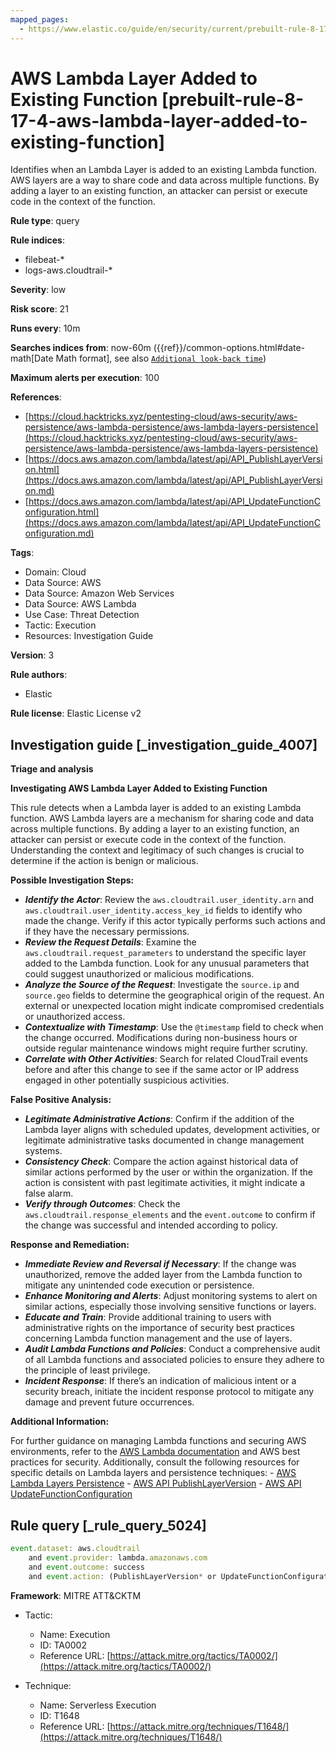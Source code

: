 ```yaml
---
mapped_pages:
  - https://www.elastic.co/guide/en/security/current/prebuilt-rule-8-17-4-aws-lambda-layer-added-to-existing-function.html
---
```


# AWS Lambda Layer Added to Existing Function [prebuilt-rule-8-17-4-aws-lambda-layer-added-to-existing-function]

Identifies when an Lambda Layer is added to an existing Lambda function. AWS layers are a way to share code and data across multiple functions. By adding a layer to an existing function, an attacker can persist or execute code in the context of the function.

**Rule type**: query

**Rule indices**:

* filebeat-*
* logs-aws.cloudtrail-*

**Severity**: low

**Risk score**: 21

**Runs every**: 10m

**Searches indices from**: now-60m ({{ref}}/common-options.html#date-math[Date Math format], see also [`Additional look-back time`](docs-content://solutions/security/detect-and-alert/create-detection-rule.md#rule-schedule))

**Maximum alerts per execution**: 100

**References**:

* [https://cloud.hacktricks.xyz/pentesting-cloud/aws-security/aws-persistence/aws-lambda-persistence/aws-lambda-layers-persistence](https://cloud.hacktricks.xyz/pentesting-cloud/aws-security/aws-persistence/aws-lambda-persistence/aws-lambda-layers-persistence)
* [https://docs.aws.amazon.com/lambda/latest/api/API_PublishLayerVersion.html](https://docs.aws.amazon.com/lambda/latest/api/API_PublishLayerVersion.md)
* [https://docs.aws.amazon.com/lambda/latest/api/API_UpdateFunctionConfiguration.html](https://docs.aws.amazon.com/lambda/latest/api/API_UpdateFunctionConfiguration.md)

**Tags**:

* Domain: Cloud
* Data Source: AWS
* Data Source: Amazon Web Services
* Data Source: AWS Lambda
* Use Case: Threat Detection
* Tactic: Execution
* Resources: Investigation Guide

**Version**: 3

**Rule authors**:

* Elastic

**Rule license**: Elastic License v2

## Investigation guide [_investigation_guide_4007]

**Triage and analysis**

**Investigating AWS Lambda Layer Added to Existing Function**

This rule detects when a Lambda layer is added to an existing Lambda function. AWS Lambda layers are a mechanism for sharing code and data across multiple functions. By adding a layer to an existing function, an attacker can persist or execute code in the context of the function. Understanding the context and legitimacy of such changes is crucial to determine if the action is benign or malicious.

**Possible Investigation Steps:**

* ***Identify the Actor***: Review the `aws.cloudtrail.user_identity.arn` and `aws.cloudtrail.user_identity.access_key_id` fields to identify who made the change. Verify if this actor typically performs such actions and if they have the necessary permissions.
* ***Review the Request Details***: Examine the `aws.cloudtrail.request_parameters` to understand the specific layer added to the Lambda function. Look for any unusual parameters that could suggest unauthorized or malicious modifications.
* ***Analyze the Source of the Request***: Investigate the `source.ip` and `source.geo` fields to determine the geographical origin of the request. An external or unexpected location might indicate compromised credentials or unauthorized access.
* ***Contextualize with Timestamp***: Use the `@timestamp` field to check when the change occurred. Modifications during non-business hours or outside regular maintenance windows might require further scrutiny.
* ***Correlate with Other Activities***: Search for related CloudTrail events before and after this change to see if the same actor or IP address engaged in other potentially suspicious activities.

**False Positive Analysis:**

* ***Legitimate Administrative Actions***: Confirm if the addition of the Lambda layer aligns with scheduled updates, development activities, or legitimate administrative tasks documented in change management systems.
* ***Consistency Check***: Compare the action against historical data of similar actions performed by the user or within the organization. If the action is consistent with past legitimate activities, it might indicate a false alarm.
* ***Verify through Outcomes***: Check the `aws.cloudtrail.response_elements` and the `event.outcome` to confirm if the change was successful and intended according to policy.

**Response and Remediation:**

* ***Immediate Review and Reversal if Necessary***: If the change was unauthorized, remove the added layer from the Lambda function to mitigate any unintended code execution or persistence.
* ***Enhance Monitoring and Alerts***: Adjust monitoring systems to alert on similar actions, especially those involving sensitive functions or layers.
* ***Educate and Train***: Provide additional training to users with administrative rights on the importance of security best practices concerning Lambda function management and the use of layers.
* ***Audit Lambda Functions and Policies***: Conduct a comprehensive audit of all Lambda functions and associated policies to ensure they adhere to the principle of least privilege.
* ***Incident Response***: If there’s an indication of malicious intent or a security breach, initiate the incident response protocol to mitigate any damage and prevent future occurrences.

**Additional Information:**

For further guidance on managing Lambda functions and securing AWS environments, refer to the [AWS Lambda documentation](https://docs.aws.amazon.com/lambda/latest/dg/welcome.md) and AWS best practices for security. Additionally, consult the following resources for specific details on Lambda layers and persistence techniques: - [AWS Lambda Layers Persistence](https://cloud.hacktricks.xyz/pentesting-cloud/aws-security/aws-persistence/aws-lambda-persistence/aws-lambda-layers-persistence) - [AWS API PublishLayerVersion](https://docs.aws.amazon.com/lambda/latest/api/API_PublishLayerVersion.md) - [AWS API UpdateFunctionConfiguration](https://docs.aws.amazon.com/lambda/latest/api/API_UpdateFunctionConfiguration.md)


## Rule query [_rule_query_5024]

```js
event.dataset: aws.cloudtrail
    and event.provider: lambda.amazonaws.com
    and event.outcome: success
    and event.action: (PublishLayerVersion* or UpdateFunctionConfiguration)
```

**Framework**: MITRE ATT&CKTM

* Tactic:

    * Name: Execution
    * ID: TA0002
    * Reference URL: [https://attack.mitre.org/tactics/TA0002/](https://attack.mitre.org/tactics/TA0002/)

* Technique:

    * Name: Serverless Execution
    * ID: T1648
    * Reference URL: [https://attack.mitre.org/techniques/T1648/](https://attack.mitre.org/techniques/T1648/)



